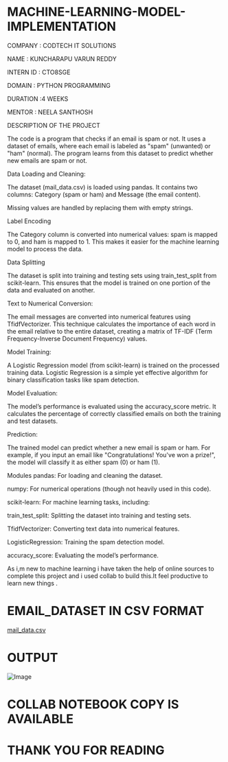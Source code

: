 # MACHINE-LEARNING-MODEL-IMPLEMENTATION #

COMPANY : CODTECH IT SOLUTIONS

NAME : KUNCHARAPU VARUN REDDY

INTERN ID : CTO8SGE

DOMAIN : PYTHON PROGRAMMING

DURATION :4 WEEKS

MENTOR : NEELA SANTHOSH

DESCRIPTION OF THE PROJECT

The code is a program that checks if an email is spam or not. It uses a dataset of emails, where each email is labeled as "spam" (unwanted) or "ham" (normal). The program learns from this dataset to predict whether new emails are spam or not.

Data Loading and Cleaning:

The dataset (mail_data.csv) is loaded using pandas. It contains two columns: Category (spam or ham) and Message (the email content).

Missing values are handled by replacing them with empty strings.

Label Encoding

The Category column is converted into numerical values: spam is mapped to 0, and ham is mapped to 1. This makes it easier for the machine learning model to process the data.

Data Splitting

The dataset is split into training and testing sets using train_test_split from scikit-learn. This ensures that the model is trained on one portion of the data and evaluated on another.

Text to Numerical Conversion:

The email messages  are converted into numerical features using TfidfVectorizer. This technique calculates the importance of each word in the email relative to the entire dataset, creating a matrix of TF-IDF (Term Frequency-Inverse Document Frequency) values.

Model Training:

A Logistic Regression model (from scikit-learn) is trained on the processed training data. Logistic Regression is a simple yet effective algorithm for binary classification tasks like spam detection.

Model Evaluation:

The model’s performance is evaluated using the accuracy_score metric. It calculates the percentage of correctly classified emails on both the training and test datasets.

Prediction:

The trained model can predict whether a new email is spam or ham. For example, if you input an email like "Congratulations! You've won a prize!", the model will classify it as either spam (0) or ham (1).

Modules 
pandas: For loading and cleaning the dataset.

numpy: For numerical operations (though not heavily used in this code).

scikit-learn: For machine learning tasks, including:

train_test_split: Splitting the dataset into training and testing sets.

TfidfVectorizer: Converting text data into numerical features.

LogisticRegression: Training the spam detection model.

accuracy_score: Evaluating the model’s performance.

As i,m new to machine learning i have taken the help of online sources to complete this project and i used collab to build this.It feel productive to learn new things .

# EMAIL_DATASET IN CSV FORMAT #
[mail_data.csv](https://github.com/user-attachments/files/19188621/mail_data.csv)

# OUTPUT #
![Image](https://github.com/user-attachments/assets/ce252d02-da2c-4eef-8382-d3d61321eee3)

# COLLAB NOTEBOOK COPY IS AVAILABLE 




# THANK YOU FOR READING #


